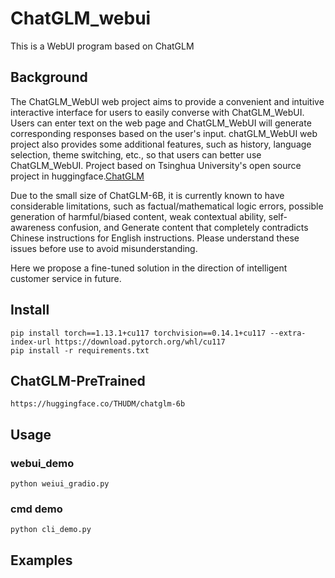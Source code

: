 # ChatGLM_webui
This is a WebUI program based on ChatGLM 

## Background
The ChatGLM_WebUI web project aims to provide a convenient and intuitive interactive interface for users to easily converse with ChatGLM_WebUI. Users can enter text on the web page and ChatGLM_WebUI will generate corresponding responses based on the user's input. chatGLM_WebUI web project also provides some additional features, such as history, language selection, theme switching, etc., so that users can better use ChatGLM_WebUI. Project based on Tsinghua University's open source project in huggingface.[ChatGLM](https://github.com/THUDM/ChatGLM-6B)

Due to the small size of ChatGLM-6B, it is currently known to have considerable limitations, such as factual/mathematical logic errors, possible generation of harmful/biased content, weak contextual ability, self-awareness confusion, and Generate content that completely contradicts Chinese instructions for English instructions. Please understand these issues before use to avoid misunderstanding.

Here we propose a fine-tuned solution in the direction of intelligent customer service in future.


## Install
```shell
pip install torch==1.13.1+cu117 torchvision==0.14.1+cu117 --extra-index-url https://download.pytorch.org/whl/cu117
pip install -r requirements.txt
```

## ChatGLM-PreTrained
```shell
https://huggingface.co/THUDM/chatglm-6b
```

## Usage
### webui_demo
```shell
python weiui_gradio.py
```

### cmd demo
```
python cli_demo.py
```

## Examples
